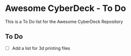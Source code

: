 <!-- ======================================== todo.md Start ======================================== -->


<!-- ------------------------------ Intro Start ------------------------------ -->

# Awesome CyberDeck - To Do

This is a To Do list for the Awesome CyberDeck Repository

<!-- ------------------------------ Intro End ------------------------------ -->


<!-- ------------------------------ Overview Start ------------------------------ -->

<!-- ------------------------------ Overview End ------------------------------ -->


<!-- ------------------------------ Section Name Start ------------------------------ -->

## To Do

- [ ] Add a list for 3d printing files

<!-- ------------------------------ Section Name End ------------------------------ -->


<!-- ------------------------------ Outro Start ------------------------------ -->

<!-- ------------------------------ Outro End ------------------------------ -->


<!-- ======================================== todo.md End ======================================== -->
